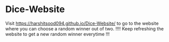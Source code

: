# Dice-Website

Visit https://harshitsood094.github.io/Dice-Website/ to go to the website where you can choose a random winner out of two. !!!!
Keep refreshing the website to get a new random winner everytime !!!

